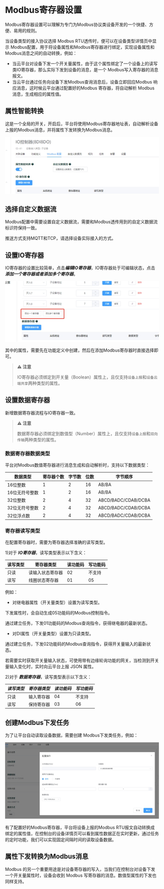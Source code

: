 # Modbus寄存器设置

Modbus寄存器设置可以理解为专门为Modbus协议类设备开发的一个快捷、方便、易用的规则。

当设备类型的接入协议选择 Modbus RTU透传时，便可以在设备类型详情页中显示 Modbus配置，用于将设备属性和Modbus寄存器进行绑定，实现设备属性和 Modbus消息之间的自动转换，例如：

- 当云平台对设备下发一个开关量属性，由于这个属性绑定了一个设备上的读写类IO寄存器，那么实际下发到设备的消息，是一个 Modbus写入寄存器的消息报文。
- 当云平台通过任务向设备下发Modbus查询消息后，设备立即回应Modbus 响应消息，这时候云平台通过配置好的Modbus 寄存器，将自动解析 Modbus 消息，生成相应的属性值。

## 属性智能转换

这是一个全局的开关，开启后，平台将使用Modbus寄存器地址表，自动解析设备上报的Modbus消息，并将属性下发转换为Modbus消息。

![img](Modbus寄存器设置/docs04设备类型assetswps1.jpg)

## 选择自定义数据流

Modbus配置中需要设置自定义数据流，需要和Modbus透传用到的自定义数据流标识符保持一致。

推送方式支持MQTT和TCP，请选择设备实际接入的方式。

## 设置IO寄存器

IO寄存器的设置比较简单，点击***编辑IO寄存器***，IO寄存器处于可编辑状态，点击***添加一个寄存器或者添加多个寄存器***。

![img](Modbus寄存器设置/docs04设备类型assetswps2.jpg)

其中的属性，需要先在功能定义中创建，然后在添加Modbus寄存器时直接选择即可。

> **⚠️ 注意**
>
> IO寄存器必须绑定到开关量（Boolean）属性上，且仅支持`设备上报`和`设备云端共享`两种类型的属性。

## 设置数据寄存器

新增数据寄存器流程与IO寄存器一致。

> **⚠️ 注意**
>
> 数据寄存器必须绑定到数值型（Number）属性上，且仅支持`设备上报`和`双向传输`两种类型的属性。

### 数据寄存器数据类型

平台对Modbus数值寄存器进行消息生成和自动解析时，支持以下数据类型：

| 数据类型 | 寄存器个数 | 字节数 | 位数 | 字节顺序 |
| --- | --- | --- | --- | --- |
| 16位整数 | 1 | 2 | 16 | AB/BA |
| 16位无符号整数 | 1 | 2 | 16 | AB/BA |
| 32位整数 | 2 | 4 | 32 | ABCD/BADC/CDAB/DCBA |
| 32位无符号整数 | 2 | 4 | 32 | ABCD/BADC/CDAB/DCBA |
| 32位浮点数 | 2 | 4 | 32 | ABCD/BADC/CDAB/DCBA |

### 寄存器读写类型

在配置寄存器时，需要为寄存器选择准确的读写类型。

1)对于 ***IO寄存器***，读写类型表示以下含义：

| 读写类型 | 寄存器类型 | 读功能码 | 写功能码 |
| --- | --- | --- | --- |
| 只读 | 读输入状态寄存器 | 02 | 不支持 |
| 读写 | 线圈状态寄存器 | 01 | 05 |

例如：

- 对继电器属性（开关量类型）设置为读写类型。

下发属性时，会自动生成05功能码的Modbus控制指令。

通过建立任务，下发01功能码的Modbus查询指令，获得继电器的最新状态。

- 对DI属性（开关量类型）设置为只读类型。

通过建立任务，下发02功能码的Modbus查询指令，获得开关量输入的最新状态。

若需要实时获取开关量输入状态，可使用带有边缘轮询功能的网关，当检测到开关量输入变化时，实时向云平台上报 JSON 属性。

2)对于 ***数据寄存器***，读写类型表示以下含义：

| ***读写类型*** | ***寄存器类型*** | ***读功能码*** | ***写功能码*** |
| --- | --- | --- | --- |
| 只读 | 输入寄存器 | 04 | 不支持 |
| 读写 | 保持寄存器 | 03 | 06 |

## 创建Modbus下发任务

为了让平台自动读取设备数据，需要创建 Modbus下发类任务，例如：

![img](Modbus寄存器设置/docs04设备类型assetswps3.jpg)

有了配置好的Modbus寄存器，平台将设备上报的Modbus RTU报文自动转换成绑定的属性值，在控制台的设备详情页可以看到属性数据正在实时更新，通过任务的定时功能，我们可以实现固定间隔时间的读取设备数据。

## 属性下发转换为Modbus消息

Modbus 的另一个重要用途是对设备寄存器的写入，当我们在控制台对设备下发一个开关量属性时，设备会收到 Modbus 写寄存器的消息。数值型属性的下发也同样支持。
